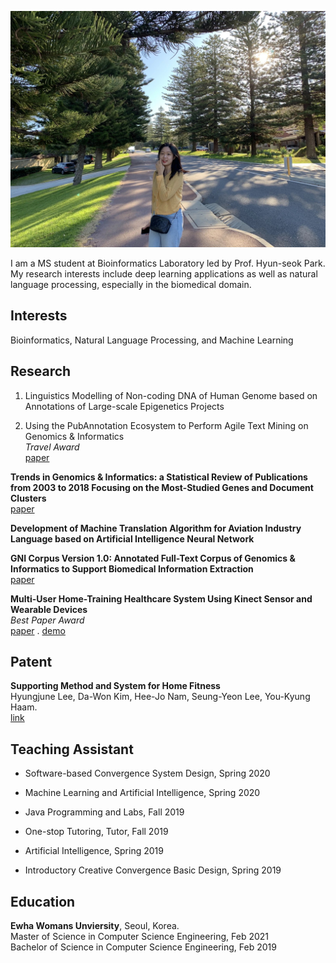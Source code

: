 ![Image](./img/main.png)

I am a MS student at Bioinformatics Laboratory led by Prof. Hyun-seok Park.   
My research interests include deep learning applications as well as natural language processing, especially in the biomedical domain.

## Interests

Bioinformatics, Natural Language Processing, and Machine Learning

## Research
1. Linguistics Modelling of Non-coding DNA of Human Genome based on Annotations of Large-scale Epigenetics Projects<br/> 

2. Using the PubAnnotation Ecosystem to Perform Agile Text Mining on Genomics & Informatics<br/>
*Travel Award*  
[paper](https://genominfo.org/upload/pdf/gi-2020-18-2-e13.pdf)

**Trends in Genomics & Informatics: a Statistical Review of Publications from 2003 to 2018 Focusing on the Most-Studied Genes and Document Clusters**<br/>
[paper](https://genominfo.org/upload/pdf/gi-2019-17-3-e25.pdf)

**Development of Machine Translation Algorithm for Aviation Industry Language based on Artificial Intelligence Neural Network**<br/> 

**GNI Corpus Version 1.0: Annotated Full-Text Corpus of Genomics & Informatics to Support Biomedical Information Extraction**<br/>
[paper](https://genominfo.org/upload/pdf/gi-2018-16-3-75.pdf) 

**Multi-User Home-Training Healthcare System Using Kinect Sensor and Wearable Devices**<br/> 
*Best Paper Award*   
[paper](https://drive.google.com/file/d/1UOr8o4n1I96SHbNpzIr14przjWCwSnEy/view?usp=sharing) . [demo](https://www.youtube.com/watch?v=v5fK2L9En_w)

## Patent

**Supporting Method and System for Home Fitness**<br/>
Hyungjune Lee, Da-Won Kim, Hee-Jo Nam, Seung-Yeon Lee, You-Kyung Haam.<br/> 
[link](https://doi.org/10.8080/1020180163201)

## Teaching Assistant

- Software-based Convergence System Design, Spring 2020

- Machine Learning and Artificial Intelligence, Spring 2020

- Java Programming and Labs, Fall 2019
 
- One-stop Tutoring, Tutor, Fall 2019

- Artificial Intelligence, Spring 2019

- Introductory Creative Convergence Basic Design, Spring 2019

## Education

**Ewha Womans Unviersity**, Seoul, Korea.  
Master of Science in Computer Science Engineering, Feb 2021<br/>
Bachelor of Science in Computer Science Engineering, Feb 2019
